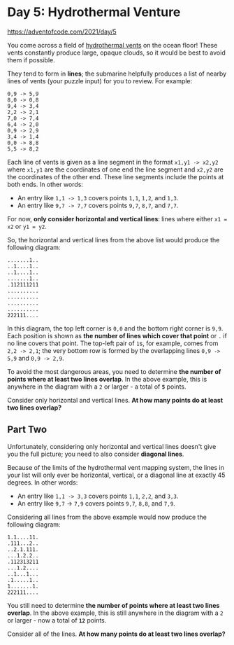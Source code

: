 # Day 5: Hydrothermal Venture
https://adventofcode.com/2021/day/5

You come across a field of [hydrothermal vents](https://en.wikipedia.org/wiki/Hydrothermal_vent) on the ocean floor! These vents constantly produce large, opaque clouds, so it would be best to avoid them if possible.

They tend to form in **lines**; the submarine helpfully produces a list of nearby lines of vents (your puzzle input) for you to review. For example:

    0,9 -> 5,9
    8,0 -> 0,8
    9,4 -> 3,4
    2,2 -> 2,1
    7,0 -> 7,4
    6,4 -> 2,0
    0,9 -> 2,9
    3,4 -> 1,4
    0,0 -> 8,8
    5,5 -> 8,2

Each line of vents is given as a line segment in the format `x1,y1 -> x2,y2` where `x1,y1` are the coordinates of one end the line segment and `x2,y2` are the coordinates of the other end. These line segments include the points at both ends. In other words:

- An entry like `1,1 -> 1,3` covers points `1,1`, `1,2`, and `1,3`.
- An entry like `9,7 -> 7,7` covers points `9,7`, `8,7`, and `7,7`.

For now, **only consider horizontal and vertical lines**: lines where either `x1 = x2` or `y1 = y2`.

So, the horizontal and vertical lines from the above list would produce the following diagram:

    .......1..
    ..1....1..
    ..1....1..
    .......1..
    .112111211
    ..........
    ..........
    ..........
    ..........
    222111....

In this diagram, the top left corner is `0,0` and the bottom right corner is `9,9`. Each position is shown as **the number of lines which cover that point** or `.` if no line covers that point. The top-left pair of `1`s, for example, comes from `2,2 -> 2,1`; the very bottom row is formed by the overlapping lines `0,9 -> 5,9` and `0,9 -> 2,9`.

To avoid the most dangerous areas, you need to determine **the number of points where at least two lines overlap**. In the above example, this is anywhere in the diagram with a `2` or larger - a total of **`5`** points.

Consider only horizontal and vertical lines. **At how many points do at least two lines overlap?**

## Part Two
Unfortunately, considering only horizontal and vertical lines doesn't give you the full picture; you need to also consider **diagonal lines**.

Because of the limits of the hydrothermal vent mapping system, the lines in your list will only ever be horizontal, vertical, or a diagonal line at exactly 45 degrees. In other words:

- An entry like `1,1 -> 3,3` covers points `1,1`, `2,2`, and `3,3`.
- An entry like `9,7` -> `7,9` covers points `9,7`, `8,8`, and `7,9`.

Considering all lines from the above example would now produce the following diagram:

    1.1....11.
    .111...2..
    ..2.1.111.
    ...1.2.2..
    .112313211
    ...1.2....
    ..1...1...
    .1.....1..
    1.......1.
    222111....

You still need to determine **the number of points where at least two lines overlap**. In the above example, this is still anywhere in the diagram with a `2` or larger - now a total of **`12`** points.

Consider all of the lines. **At how many points do at least two lines overlap?**
